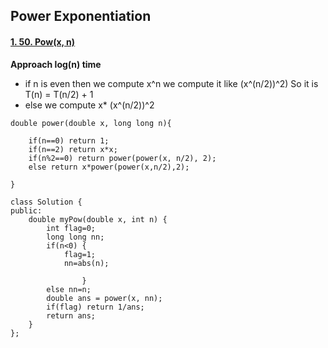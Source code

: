 ## Power Exponentiation

#### [1. 50. Pow(x, n)](https://leetcode.com/problems/powx-n/)
**Approach log(n) time**  

- if n is even then we compute x^n we compute it like (x^(n/2))^2) So it is T(n) = T(n/2) + 1
-  else we compute x* (x^(n/2))^2

```
double power(double x, long long n){
    
    if(n==0) return 1;
    if(n==2) return x*x;
    if(n%2==0) return power(power(x, n/2), 2);
    else return x*power(power(x,n/2),2);
    
}

class Solution {
public:
    double myPow(double x, int n) {
        int flag=0;
        long long nn;
        if(n<0) {
            flag=1;
            nn=abs(n); 
            
                }
        else nn=n;
        double ans = power(x, nn);
        if(flag) return 1/ans;
        return ans;
    }
};
```
